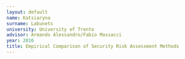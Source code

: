 ```yaml
---
layout: default 
name: Katsiaryna
surname: Labunets
university: University of Trento
advisor: Armando Alessandro/Fabio Massacci
year: 2016
title: Empirical Comparison of Security Risk Assessment Methods
---
```

